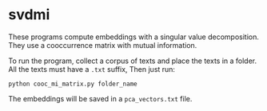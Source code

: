 # svdmi
These programs compute embeddings with a singular value decomposition. They use a cooccurrence matrix with mutual information.

To run the program, collect a corpus of texts and place the texts in a folder. All the texts must have a `.txt` suffix, Then just run:
```
python cooc_mi_matrix.py folder_name
```
The embeddings will be saved in a `pca_vectors.txt` file.
